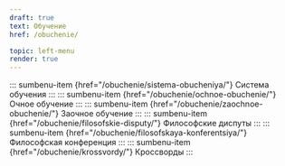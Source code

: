 ```yaml
---
draft: true
text: Обучение
href: /obuchenie/

topic: left-menu
render: true
---
```

::: sumbenu-item {href="/obuchenie/sistema-obucheniya/"}
Система обучения
:::
::: sumbenu-item {href="/obuchenie/ochnoe-obuchenie/"}
Очное обучение
:::
::: sumbenu-item {href="/obuchenie/zaochnoe-obuchenie/"}
Заочное обучение
:::
::: sumbenu-item {href="/obuchenie/filosofskie-disputy/"}
Философские диспуты
:::
::: sumbenu-item {href="/obuchenie/filosofskaya-konferentsiya/"}
Философская конференция
:::
::: sumbenu-item {href="/obuchenie/krossvordy/"}
Кроссворды
:::
